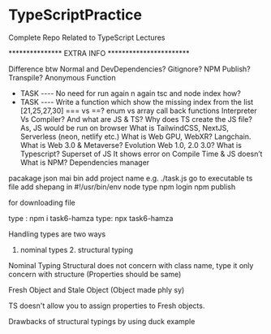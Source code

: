 # TypeScriptPractice
Complete Repo Related to TypeScript Lectures

*************** EXTRA INFO ***********************

Difference btw Normal and DevDependencies?
Gitignore?
NPM Publish?
Transpile?
Anonymous Function
- TASK ---- No need for run again n again tsc and node index how? 
- TASK ---- Write a function which show the missing index from the list [21,25,27,30]
=== vs ==?
enum vs array 
call back functions
Interpreter Vs Compiler? And what are JS & TS?
Why does TS create the JS file?
As, JS would be run on browser
What is TailwindCSS, NextJS, Serverless (neon, netlify etc.)
What is Web GPU, WebXR?
Langchain.
What is Web 3.0 & Metaverse?
Evolution Web 1.0, 2.0 3.0?
What is Typescript?
Superset of JS
It shows error on Compile Time & JS doesn’t
What is NPM?
Dependencies manager

pacakage json mai bin add project name e.g. ./task.js
go to executable ts file
add shepang in #!/usr/bin/env node 
type npm login
npm publish


for downloading file

type : npm i task6-hamza
type: npx task6-hamza



Handling types are two ways
1. nominal types 2. structural typing

Nominal Typing
Structural does not concern with class name, type it only concern with structure (Properties should be same)

Fresh Object and Stale Object (Object made phly sy)

TS doesn't allow you to assign properties to Fresh objects. 

Drawbacks of structural typings by using duck example
